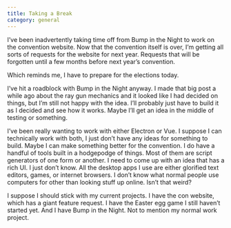 ```yaml
---
title: Taking a Break
category: general
---
```

I’ve been inadvertently taking time off from Bump in the Night to work on the convention website. Now that the convention itself is over, I’m getting all sorts of requests for the website for next year. Requests that will be forgotten until a few months before next year’s convention.

Which reminds me, I have to prepare for the elections today.

I’ve hit a roadblock with Bump in the Night anyway. I made that big post a while ago about the ray gun mechanics and it looked like I had decided on things, but I’m still not happy with the idea. I’ll probably just have to build it as I decided and see how it works. Maybe I’ll get an idea in the middle of testing or something.

I’ve been really wanting to work with either Electron or Vue. I suppose I can technically work with both, I just don’t have any ideas for something to build. Maybe I can make something better for the convention. I do have a handful of tools built in a hodgepodge of things. Most of them are script generators of one form or another. I need to come up with an idea that has a rich UI. I just don’t know. All the desktop apps I use are either glorified text editors, games, or internet browsers. I don’t know what normal people use computers for other than looking stuff up online. Isn’t that weird?

I suppose I should stick with my current projects. I have the con website, which has a giant feature request. I have the Easter egg game I still haven’t started yet. And I have Bump in the Night. Not to mention my normal work project.